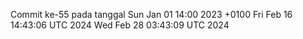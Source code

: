 Commit ke-55 pada tanggal Sun Jan 01 14:00 2023 +0100
Fri Feb 16 14:43:06 UTC 2024
Wed Feb 28 03:43:09 UTC 2024
